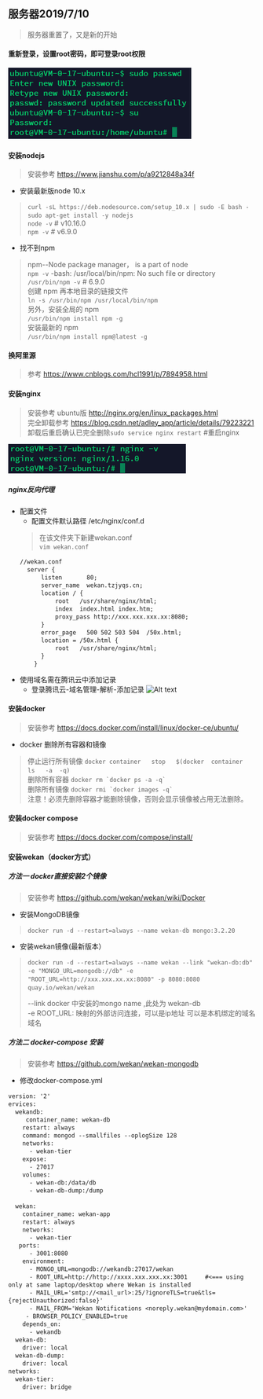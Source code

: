 ## 服务器2019/7/10
>服务器重置了，又是新的开始

#### 重新登录，设置root密码，即可登录root权限
![Alt text](./1562737372412.png)

#### 安装nodejs
>安装参考 https://www.jianshu.com/p/a9212848a34f

- 安装最新版node 10.x
> `curl -sL https://deb.nodesource.com/setup_10.x | sudo -E bash -`  
   `sudo apt-get install -y nodejs`  
   `node -v` # v10.16.0  
   `npm -v` #  v6.9.0  

- 找不到npm
>  npm--Node package manager， is a part of node  
>  `npm -v` -bash: /usr/local/bin/npm: No such file or directory  
>  `/usr/bin/npm -v` # 6.9.0  
> 创建 npm 再本地目录的链接文件    
  `ln -s /usr/bin/npm /usr/local/bin/npm`  
>另外，安装全局的 npm  
  `/usr/bin/npm install npm -g`  
>安装最新的 npm  
  `/usr/bin/npm install npm@latest -g`
#### 换阿里源
>参考 https://www.cnblogs.com/hcl1991/p/7894958.html

#### 安装nginx
> 安装参考 ubuntu版 http://nginx.org/en/linux_packages.html  
> 完全卸载参考 https://blog.csdn.net/adley_app/article/details/79223221  
> 卸载后重启确认已完全删除``` sudo service nginx restart ``` #重启nginx

![Alt text](./1562742709714.png)
##### nginx反向代理
- 配置文件
	- 配置文件默认路径  /etc/nginx/conf.d
	> 在该文件夹下新建wekan.conf  
  `vim wekan.conf`  
  ```
  //wekan.conf
	server {
	    listen       80;
		server_name  wekan.tzjyqs.cn;  
	    location / {
	        root   /usr/share/nginx/html;
	        index  index.html index.htm;
	        proxy_pass http://xxx.xxx.xxx.xx:8080;
	    }
	    error_page   500 502 503 504  /50x.html;
	    location = /50x.html {
	        root   /usr/share/nginx/html;
	    }
      }

- 使用域名需在腾讯云中添加记录
	- 登录腾讯云-域名管理-解析-添加记录
	![Alt text](./1562837961433.png)

	

#### 安装docker
> 安装参考 https://docs.docker.com/install/linux/docker-ce/ubuntu/

- docker 删除所有容器和镜像
>停止运行所有镜像 ``` docker container   stop   $(docker  container  ls   -a  -q) ```  
> 删除所有容器 ``` docker rm `docker ps -a -q` ```  
> 删除所有镜像 ``` docker rmi `docker images -q` ```  
> 注意！必须先删除容器才能删除镜像，否则会显示镜像被占用无法删除。
#### 安装docker compose
> 安装参考 https://docs.docker.com/compose/install/

#### 安装wekan（docker方式）
##### 方法一 docker直接安装2个镜像
> 安装参考 https://github.com/wekan/wekan/wiki/Docker

- 安装MongoDB镜像
> `docker run -d --restart=always --name wekan-db mongo:3.2.20`

- 安装wekan镜像(最新版本）
> `docker run -d --restart=always --name wekan --link "wekan-db:db" -e "MONGO_URL=mongodb://db" -e "ROOT_URL=http://xxx.xxx.xx.xx:8080" -p 8080:8080 quay.io/wekan/wekan`
>
> --link docker 中安装的mongo name ,此处为 wekan-db  
> -e ROOT_URL: 映射的外部访问连接，可以是ip地址 可以是本机绑定的域名域名

##### 方法二 docker-compose 安装
> 安装参考 https://github.com/wekan/wekan-mongodb

- 修改docker-compose.yml
```
version: '2'
ervices:
  wekandb:
     container_name: wekan-db
    restart: always
    command: mongod --smallfiles --oplogSize 128
    networks:
      - wekan-tier
    expose:
      - 27017
    volumes:
      - wekan-db:/data/db
      - wekan-db-dump:/dump

  wekan:
    container_name: wekan-app
    restart: always
    networks:
      - wekan-tier
   ports:
      - 3001:8080
    environment:
      - MONGO_URL=mongodb://wekandb:27017/wekan
	  - ROOT_URL=http://http://xxxx.xxx.xxx.xx:3001     #<=== using only at same laptop/desktop where Wekan is installed
      - MAIL_URL='smtp://<mail_url>:25/?ignoreTLS=true&tls={rejectUnauthorized:false}'
      - MAIL_FROM='Wekan Notifications <noreply.wekan@mydomain.com>'
     - BROWSER_POLICY_ENABLED=true
    depends_on:
      - wekandb
  wekan-db:
    driver: local
  wekan-db-dump:
    driver: local
networks:
  wekan-tier:
    driver: bridge
  ```